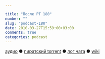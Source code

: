 ```yaml
---

title: "После РТ 180"
number: ""
slug: "podcast-180"
date: 2010-03-27T15:59:00+03:00
comments: true
categories: podcast
---
```

[аудио](http://cdn.radio-t.com/rt180post.mp3) ● [пиратский torrent](http://pirates.radio-t.com/torrents/rt180post.mp3.torrent) ● [лог чата](http://chat.radio-t.com/logs/radio-t-180.html) ● [wiki](http://wiki.radio-t.com/%D0%9F%D0%BE%D1%81%D0%BB%D0%B5_%D0%A0%D0%A2_180)<audio src="http://cdn.radio-t.com/rt180post.mp3" preload="none">
